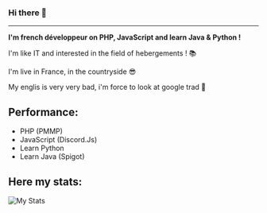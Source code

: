 ### Hi there 👋
---
**I'm french développeur on PHP, JavaScript and learn Java & Python !**

I'm like IT and interested in the field of hebergements ! 📚

I'm live in France, in the countryside 😎

My englis is very very bad, i'm force to look at google trad 🤣  

## Performance:

- PHP (PMMP)
- JavaScript (Discord.Js)
- Learn Python 
- Learn Java (Spigot)

## Here my stats:
![My Stats](https://github-readme-stats.vercel.app/api?username=Fanouu&show_icons=true&count_private=true&hide_title=true)
